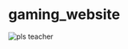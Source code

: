 # gaming_website

![pls teacher](https://shrekintransition.files.wordpress.com/2017/05/textual-poaching-shrek.jpg?w=380&h=289)
